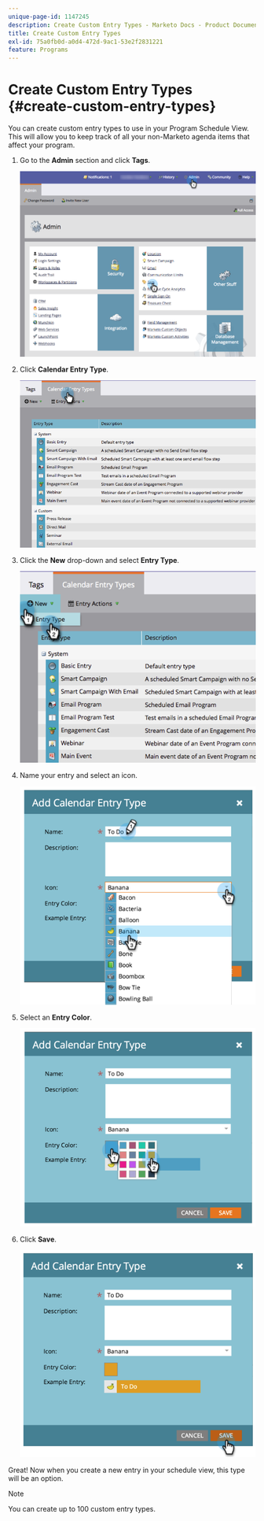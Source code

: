 ```yaml
---
unique-page-id: 1147245
description: Create Custom Entry Types - Marketo Docs - Product Documentation
title: Create Custom Entry Types
exl-id: 75a0fb0d-a0d4-472d-9ac1-53e2f2831221
feature: Programs
---
```

# Create Custom Entry Types {#create-custom-entry-types}

You can create custom entry types to use in your Program Schedule View. This will allow you to keep track of all your non-Marketo agenda items that affect your program.

1. Go to the **Admin** section and click **Tags**.

   ![](assets/admintags.png)

1. Click **Calendar Entry Type**.

   ![](assets/image2014-9-15-15-3a41-3a33.png)

1. Click the **New** drop-down and select **Entry Type**.

   ![](assets/image2014-9-15-15-3a41-3a58.png)

1. Name your entry and select an icon.

   ![](assets/image2014-9-15-16-3a11-3a24.png)

1. Select an **Entry Color**.

   ![](assets/image2014-9-15-16-3a3-3a55.png)

1. Click **Save**.

   ![](assets/image2014-9-15-16-3a4-3a14.png)

Great! Now when you create a new entry in your schedule view, this type will be an option.

>[!NOTE]
>
>You can create up to 100 custom entry types.
